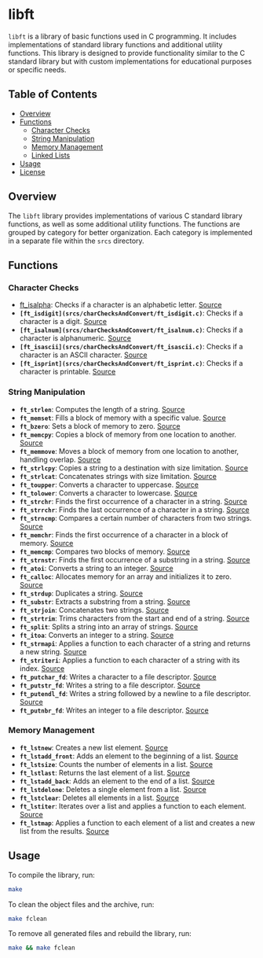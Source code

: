 # libft

`libft` is a library of basic functions used in C programming. It includes implementations of standard library functions and additional utility functions. This library is designed to provide functionality similar to the C standard library but with custom implementations for educational purposes or specific needs.

## Table of Contents

- [Overview](#overview)
- [Functions](#functions)
  - [Character Checks](#character-checks)
  - [String Manipulation](#string-manipulation)
  - [Memory Management](#memory-management)
  - [Linked Lists](#linked-lists)
- [Usage](#usage)
- [License](#license)

## Overview

The `libft` library provides implementations of various C standard library functions, as well as some additional utility functions. The functions are grouped by category for better organization. Each category is implemented in a separate file within the `srcs` directory.

## Functions

### Character Checks

- [ft_isalpha](srcs/charChecksAndConvert/ft_isalpha.c): Checks if a character is an alphabetic letter. [Source](srcs/charChecksAndConvert/ft_isalpha.c)
- **`[ft_isdigit](srcs/charChecksAndConvert/ft_isdigit.c)`**: Checks if a character is a digit. [Source](srcs/charChecksAndConvert/ft_isdigit.c)
- **`[ft_isalnum](srcs/charChecksAndConvert/ft_isalnum.c)`**: Checks if a character is alphanumeric. [Source](srcs/charChecksAndConvert/ft_isalnum.c)
- **`[ft_isascii](srcs/charChecksAndConvert/ft_isascii.c)`**: Checks if a character is an ASCII character. [Source](srcs/charChecksAndConvert/ft_isascii.c)
- **`[ft_isprint](srcs/charChecksAndConvert/ft_isprint.c)`**: Checks if a character is printable. [Source](srcs/charChecksAndConvert/ft_isprint.c)

### String Manipulation

- **`ft_strlen`**: Computes the length of a string. [Source](srcs/ft_strlen.c)
- **`ft_memset`**: Fills a block of memory with a specific value. [Source](srcs/ft_memset.c)
- **`ft_bzero`**: Sets a block of memory to zero. [Source](srcs/ft_bzero.c)
- **`ft_memcpy`**: Copies a block of memory from one location to another. [Source](srcs/ft_memcpy.c)
- **`ft_memmove`**: Moves a block of memory from one location to another, handling overlap. [Source](srcs/ft_memmove.c)
- **`ft_strlcpy`**: Copies a string to a destination with size limitation. [Source](srcs/ft_strlcpy.c)
- **`ft_strlcat`**: Concatenates strings with size limitation. [Source](srcs/ft_strlcat.c)
- **`ft_toupper`**: Converts a character to uppercase. [Source](srcs/ft_toupper.c)
- **`ft_tolower`**: Converts a character to lowercase. [Source](srcs/ft_tolower.c)
- **`ft_strchr`**: Finds the first occurrence of a character in a string. [Source](srcs/ft_strchr.c)
- **`ft_strrchr`**: Finds the last occurrence of a character in a string. [Source](srcs/ft_strrchr.c)
- **`ft_strncmp`**: Compares a certain number of characters from two strings. [Source](srcs/ft_strncmp.c)
- **`ft_memchr`**: Finds the first occurrence of a character in a block of memory. [Source](srcs/ft_memchr.c)
- **`ft_memcmp`**: Compares two blocks of memory. [Source](srcs/ft_memcmp.c)
- **`ft_strnstr`**: Finds the first occurrence of a substring in a string. [Source](srcs/ft_strnstr.c)
- **`ft_atoi`**: Converts a string to an integer. [Source](srcs/ft_atoi.c)
- **`ft_calloc`**: Allocates memory for an array and initializes it to zero. [Source](srcs/ft_calloc.c)
- **`ft_strdup`**: Duplicates a string. [Source](srcs/ft_strdup.c)
- **`ft_substr`**: Extracts a substring from a string. [Source](srcs/ft_substr.c)
- **`ft_strjoin`**: Concatenates two strings. [Source](srcs/ft_strjoin.c)
- **`ft_strtrim`**: Trims characters from the start and end of a string. [Source](srcs/ft_strtrim.c)
- **`ft_split`**: Splits a string into an array of strings. [Source](srcs/ft_split.c)
- **`ft_itoa`**: Converts an integer to a string. [Source](srcs/ft_itoa.c)
- **`ft_strmapi`**: Applies a function to each character of a string and returns a new string. [Source](srcs/ft_strmapi.c)
- **`ft_striteri`**: Applies a function to each character of a string with its index. [Source](srcs/ft_striteri.c)
- **`ft_putchar_fd`**: Writes a character to a file descriptor. [Source](srcs/ft_putchar_fd.c)
- **`ft_putstr_fd`**: Writes a string to a file descriptor. [Source](srcs/ft_putstr_fd.c)
- **`ft_putendl_fd`**: Writes a string followed by a newline to a file descriptor. [Source](srcs/ft_putendl_fd.c)
- **`ft_putnbr_fd`**: Writes an integer to a file descriptor. [Source](srcs/ft_putnbr_fd.c)

### Memory Management

- **`ft_lstnew`**: Creates a new list element. [Source](srcs/ft_lstnew.c)
- **`ft_lstadd_front`**: Adds an element to the beginning of a list. [Source](srcs/ft_lstadd_front.c)
- **`ft_lstsize`**: Counts the number of elements in a list. [Source](srcs/ft_lstsize.c)
- **`ft_lstlast`**: Returns the last element of a list. [Source](srcs/ft_lstlast.c)
- **`ft_lstadd_back`**: Adds an element to the end of a list. [Source](srcs/ft_lstadd_back.c)
- **`ft_lstdelone`**: Deletes a single element from a list. [Source](srcs/ft_lstdelone.c)
- **`ft_lstclear`**: Deletes all elements in a list. [Source](srcs/ft_lstclear.c)
- **`ft_lstiter`**: Iterates over a list and applies a function to each element. [Source](srcs/ft_lstiter.c)
- **`ft_lstmap`**: Applies a function to each element of a list and creates a new list from the results. [Source](srcs/ft_lstmap.c)

## Usage

To compile the library, run:

```sh
make
```

To clean the object files and the archive, run:

```sh
make fclean
```

To remove all generated files and rebuild the library, run:

```sh
make && make fclean
```
